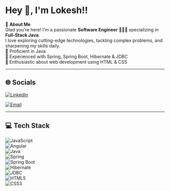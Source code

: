 # Hey 👋, I'm Lokesh!!

💫 **About Me**  
Glad you're here! I'm a passionate **Software Engineer** 👨🏻‍💻 specializing in **Full‑Stack Java**.  
I love exploring cutting-edge technologies, tackling complex problems, and sharpening my skills daily.  
🔹 Proficient in Java  
🔹 Experienced with Spring, Spring Boot, Hibernate & JDBC  
🔹 Enthusiastic about web development using HTML & CSS

---

## 🌐 Socials  
[![LinkedIn](https://img.shields.io/badge/LinkedIn-%230077B5.svg?logo=linkedin&logoColor=white&style=for-the-badge)](https://www.linkedin.com/in/lokesh-jagtap-34a529228/)

[![Email](https://img.shields.io/badge/Email-D14836?logo=gmail&logoColor=white&style=for-the-badge)](mailto:lokeshjagtap30@gmail.com)

---

## 💻 Tech Stack  
![JavaScript](https://img.shields.io/badge/javascript-%23323330.svg?style=for-the-badge&logo=javascript&logoColor=%23F7DF1E)  
![Angular](https://img.shields.io/badge/angular-%23DD0031.svg?style=for-the-badge&logo=angular&logoColor=white)  
![Java](https://img.shields.io/badge/java-%23ED8B00.svg?style=for-the-badge&logo=openjdk&logoColor=white)  
![Spring](https://img.shields.io/badge/Spring-6DB33F?logo=spring&logoColor=white&style=for-the-badge)  
![Spring Boot](https://img.shields.io/badge/Spring%20Boot-6DB33F?logo=Spring+Boot&logoColor=white&style=for-the-badge)  
![Hibernate](https://img.shields.io/badge/JPA-Hibernate-aca69f?logo=Hibernate&logoColor=white&style=for-the-badge)  
![JDBC](https://img.shields.io/badge/JDBC-007396?logo=java&logoColor=white&style=for-the-badge)  
![HTML5](https://img.shields.io/badge/HTML5-E34F26?logo=html5&logoColor=white&style=for-the-badge)  
![CSS3](https://img.shields.io/badge/CSS3-1572B6?logo=css3&logoColor=white&style=for-the-badge)

